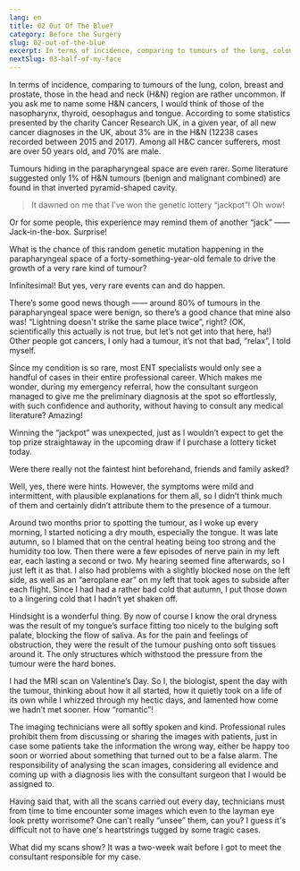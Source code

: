 ```yaml
---
lang: en
title: 02 Out Of The Blue?
category: Before the Surgery
slug: 02-out-of-the-blue
excerpt: In terms of incidence, comparing to tumours of the lung, colon, breast and prostate, those in the head and neck (H&N) region are rather uncommon. If you ask me to name some H&N cancers, I would think of those of the nasopharynx, thyroid, oesophagus and tongue.
nextSlug: 03-half-of-my-face
---
```


In terms of incidence, comparing to tumours of the lung, colon, breast and prostate, those in the head and neck (H&N) region are rather uncommon. If you ask me to name some H&N cancers, I would think of those of the nasopharynx, thyroid, oesophagus and tongue. According to some statistics presented by the charity Cancer Research UK, in a given year, of all new cancer diagnoses in the UK, about 3% are in the H&N (12238 cases recorded between 2015 and 2017). Among all H&C cancer sufferers, most are over 50 years old, and 70% are male.

Tumours hiding in the parapharyngeal space are even rarer. Some literature suggested only 1% of H&N tumours (benign and malignant combined) are found in that inverted pyramid-shaped cavity. 

>It dawned on me that I’ve won the genetic lottery “jackpot”! Oh wow!

Or for some people, this experience may remind them of another “jack” —— Jack-in-the-box. Surprise!

What is the chance of this random genetic mutation happening in the parapharyngeal space of a forty-something-year-old female to drive the growth of a very rare kind of tumour?

Infinitesimal! But yes, very rare events can and do happen.

There’s some good news though —— around 80% of tumours in the parapharyngeal space were benign, so there’s a good chance that mine also was! “Lightning doesn't strike the same place twice”, right? (OK, scientifically this actually is not true, but let’s not get into that here, ha!) Other people got cancers, I only had a tumour, it’s not that bad, “relax”, I told myself.

Since my condition is so rare, most ENT specialists would only see a handful of cases in their entire professional career. Which makes me wonder, during my emergency referral, how the consultant surgeon managed to give me the preliminary diagnosis at the spot so effortlessly, with such confidence and authority, without having to consult any medical literature? Amazing!

Winning the “jackpot” was unexpected, just as I wouldn’t expect to get the top prize straightaway in the upcoming draw if I purchase a lottery ticket today.

Were there really not the faintest hint beforehand, friends and family asked?

Well, yes, there were hints. However, the symptoms were mild and intermittent, with plausible explanations for them all, so I didn’t think much of them and certainly didn’t attribute them to the presence of a tumour.

Around two months prior to spotting the tumour, as I woke up every morning, I started noticing a dry mouth, especially the tongue. It was late autumn, so I blamed that on the central heating being too strong and the humidity too low. Then there were a few episodes of nerve pain in my left ear, each lasting a second or two. My hearing seemed fine afterwards, so I just left it as that. I also had problems with a slightly blocked nose on the left side, as well as an “aeroplane ear” on my left that took ages to subside after each flight. Since I had had a rather bad cold that autumn, I put those down to a lingering cold that I hadn’t yet shaken off.

Hindsight is a wonderful thing. By now of course I know the oral dryness was the result of my tongue’s surface fitting too nicely to the bulging soft palate, blocking the flow of saliva. As for the pain and feelings of obstruction, they were the result of the tumour pushing onto soft tissues around it. The only structures which withstood the pressure from the tumour were the hard bones.

I had the MRI scan on Valentine’s Day. So I, the biologist, spent the day with the tumour, thinking about how it all started, how it quietly took on a life of its own while I whizzed through my hectic days, and lamented how come we hadn’t met sooner. How “romantic”!

The imaging technicians were all softly spoken and kind. Professional rules prohibit them from discussing or sharing the images with patients, just in case some patients take the information the wrong way, either be happy too soon or worried about something that turned out to be a false alarm. The responsibility of analysing the scan images, considering all evidence and coming up with a diagnosis lies with the consultant surgeon that I would be assigned to.

Having said that, with all the scans carried out every day, technicians must from time to time encounter some images which even to the layman eye look pretty worrisome? One can’t really “unsee” them, can you? I guess it's difficult not to have one's heartstrings tugged by some tragic cases.

What did my scans show? It was a two-week wait before I got to meet the consultant responsible for my case.